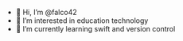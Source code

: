 - 👋 Hi, I’m @falco42
- 👀 I’m interested in education technology
- 🌱 I’m currently learning swift and version control


<!---
falco42/falco42 is a ✨ special ✨ repository because its `README.md` (this file) appears on your GitHub profile.
You can click the Preview link to take a look at your changes.
--->
